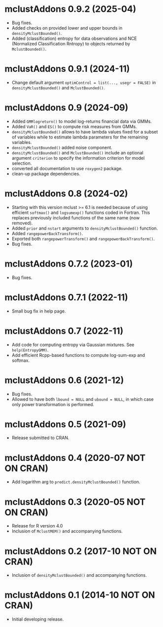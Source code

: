 # mclustAddons 0.9.2 (2025-04)

- Bug fixes.
- Added checks on provided lower and upper bounds in `densityMclustBounded()`.
- Added (classification) entropy for data observations and NCE (Normalized Classification Rntropy) to objects returned by `MclustBounded()`.

# mclustAddons 0.9.1 (2024-11)

-  Change default argument `optimControl = list(..., usegr = FALSE)` in
   `densityMclustBounded()` and `MclustBounded()`.

# mclustAddons 0.9 (2024-09)

-  Added `GMMlogreturn()` to model log-returns financial data via GMMs.
-  Added `VaR()` and `ES()` to compute risk measures from GMMs.
- `densityMclustBounded()` allows to have lambda values fixed for a 
  subset of variables while to estimate lambda parameters for the 
  remaining variables.
- `densityMclustBounded()` added noise component.
- `densityMclustBounded()` and `MclustBounded()` include an optional argument
  `criterion` to specify the information criterion for model selection.
- converted all documentation to use `roxygen2` package.
- clean-up package dependencies.

# mclustAddons 0.8 (2024-02) 

- Starting with this version mclust >= 6.1 is needed because of using
  efficient `softmax()` and `logsumexp()` functions coded in Fortran.
  This replaces previously included functions of the same name (now
  removed).
- Added `prior` and `nstart` arguments to `densityMclustBounded()` 
  function.
- Added `rangepowerBackTransform()`.
- Exported both `rangepowerTransform()` and `rangepowerBackTransform()`.
- Bug fixes.

# mclustAddons 0.7.2 (2023-01)

- Bug fixes.

# mclustAddons 0.7.1 (2022-11)

- Small bug fix in help page.

# mclustAddons 0.7 (2022-11)

- Add code for computing entropy via Gaussian mixtures. See 
  `help(EntropyGMM)`.
- Add efficient Rcpp-based functions to compute log-sum-exp and softmax.

# mclustAddons 0.6 (2021-12)

- Bug fixes.
- Allowed to have both `lbound = NULL` and `ubound = NULL`, in which 
  case only power transformation is performed.

# mclustAddons 0.5 (2021-09)

- Release submitted to CRAN.

# mclustAddons 0.4 (2020-07 NOT ON CRAN)

- Add logarithm arg to `predict.densityMclustBounded()` function.

# mclustAddons 0.3 (2020-05 NOT ON CRAN)

- Release for R version 4.0 
- Inclusion of `MclustMEM()` and accompanying functions.

# mclustAddons 0.2 (2017-10 NOT ON CRAN)

- Inclusion of `densityMclustBounded()` and accompanying functions.

# mclustAddons 0.1 (2014-10 NOT ON CRAN)

- Initial developing release.
